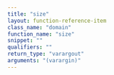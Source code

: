 ```yaml
---
title: "size"
layout: function-reference-item
class_name: "domain"
function_name: "size"
snippet: ""
qualifiers: ""
return_type: "varargout"
arguments: "(varargin)"
---
```


<pre class="help-text"></pre>